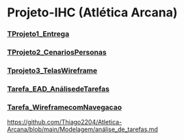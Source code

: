 # Projeto-IHC (Atlética Arcana)

### [TProjeto1_Entrega]()
### [TProjeto2_CenariosPersonas]()
### [Tprojeto3_TelasWireframe]()
### [Tarefa_EAD_AnálisedeTarefas]()
### [Tarefa_WireframecomNavegacao]()

https://github.com/Thiago2204/Atletica-Arcana/blob/main/Modelagem/análise_de_tarefas.md
